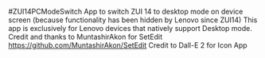 #ZUI14PCModeSwitch
App to switch ZUI 14 to desktop mode on device screen (because functionality has been hidden by Lenovo since ZUI14)
This app is exclusively for Lenovo devices that natively support Desktop mode.
Credit and thanks to MuntashirAkon for SetEdit https://github.com/MuntashirAkon/SetEdit
Credit to Dall-E 2 for Icon App
